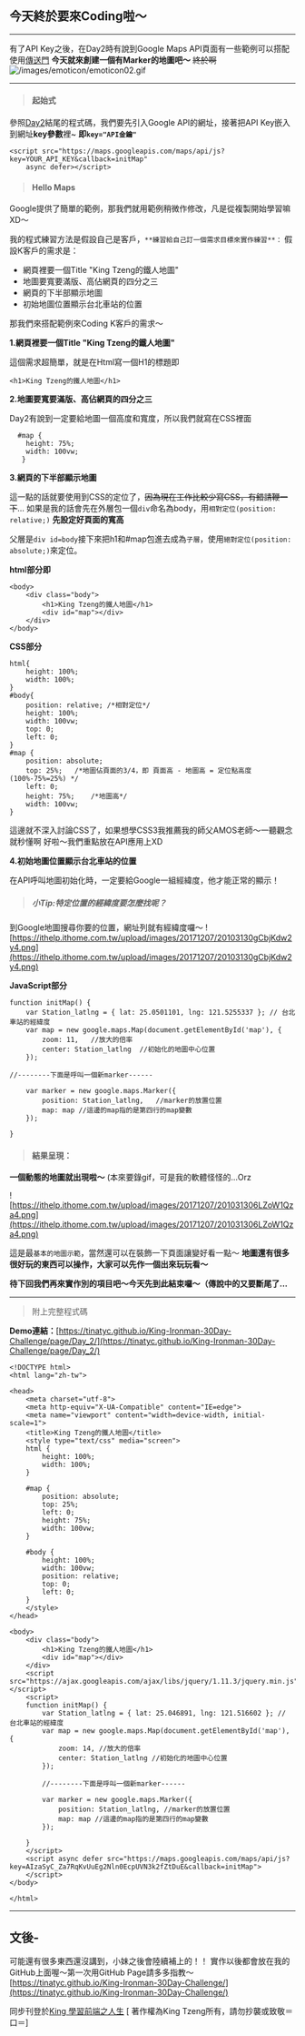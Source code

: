 ## 今天終於要來Coding啦～

---

有了API Key之後，在Day2時有說到Google Maps API頁面有一些範例可以搭配使用[傳送門](https://developers.google.com/maps/documentation/javascript/tutorial)
**今天就來創建一個有Marker的地圖吧～**
~~終於啊~~![/images/emoticon/emoticon02.gif](/images/emoticon/emoticon02.gif)

---

> #### 起始式

參照[Day2](https://ithelp.ithome.com.tw/articles/10190718)結尾的程式碼，我們要先引入Google API的網址，接著把API Key嵌入到網址**key參數**裡~
**即`key="API金鑰"`**

```
<script src="https://maps.googleapis.com/maps/api/js?key=YOUR_API_KEY&callback=initMap"
    async defer></script>
```

> #### Hello Maps

Google提供了簡單的範例，那我們就用範例稍微作修改，凡是從複製開始學習嘛XD～

我的程式練習方法是假設自己是客戶，`**練習給自己訂一個需求目標來實作練習**：`
假設K客戶的需求是：
- 網頁裡要一個Title "King Tzeng的鐵人地圖"
- 地圖要寬要滿版、高佔網頁的四分之三
- 網頁的下半部顯示地圖
- 初始地圖位置顯示台北車站的位置

那我們來搭配範例來Coding K客戶的需求～

**1.網頁裡要一個Title "King Tzeng的鐵人地圖"**

這個需求超簡單，就是在Html寫一個H1的標題即
```
<h1>King Tzeng的鐵人地圖</h1>
```
**2.地圖要寬要滿版、高佔網頁的四分之三**

Day2有說到一定要給地圖一個高度和寬度，所以我們就寫在CSS裡面
```
  #map {
  	height: 75%;
  	width: 100vw;
   }
```
**3.網頁的下半部顯示地圖**

這一點的話就要使用到CSS的定位了，~~因為現在工作比較少寫CSS，有錯請鞭一下~~...
如果是我的話會先在外層包一個`div`命名為body，用`相對定位(position: relative;)`
**先設定好頁面的寬高**

父層是`div id=body`接下來把h1和#map包進去成為`子層`，使用`絕對定位(position: absolute;)`來定位。

**html部分即**
```
<body>
	<div class="body">
		<h1>King Tzeng的鐵人地圖</h1>
		<div id="map"></div>
	</div>
</body>
```
**CSS部分**
```
html{
	height: 100%;
	width: 100%;
}
#body{
	position: relative;	/*相對定位*/
	height: 100%;
	width: 100vw;
	top: 0;
	left: 0;
}
#map {
	position: absolute;
	top: 25%;	/*地圖佔頁面的3/4，即 頁面高 - 地圖高 = 定位點高度 (100%-75%=25%) */
	left: 0;
    height: 75%;	/*地圖高*/
    width: 100vw;
}
```
這邊就不深入討論CSS了，如果想學CSS3我推薦我的師父AMOS老師～一聽觀念就秒懂啊
好啦～我們重點放在API應用上XD

**4.初始地圖位置顯示台北車站的位置**

在API呼叫地圖初始化時，一定要給Google一組經緯度，他才能正常的顯示！

> ##### 小Tip:特定位置的經緯度要怎麼找呢？

到Google地圖搜尋你要的位置，網址列就有經緯度囉～
![https://ithelp.ithome.com.tw/upload/images/20171207/20103130gCbjKdw2y4.png](https://ithelp.ithome.com.tw/upload/images/20171207/20103130gCbjKdw2y4.png)

**JavaScript部分**

```
function initMap() {
    var Station_latlng = { lat: 25.0501101, lng: 121.5255337 };	// 台北車站的經緯度
    var map = new google.maps.Map(document.getElementById('map'), {
        zoom: 11,	//放大的倍率
        center: Station_latlng	//初始化的地圖中心位置
    });

//--------下面是呼叫一個新marker------

    var marker = new google.maps.Marker({
        position: Station_latlng,	//marker的放置位置
        map: map //這邊的map指的是第四行的map變數
    });

}
```
> #### 結果呈現：

**一個動態的地圖就出現啦～**  (本來要錄gif，可是我的軟體怪怪的...Orz

![https://ithelp.ithome.com.tw/upload/images/20171207/201031306LZoW1Qza4.png](https://ithelp.ithome.com.tw/upload/images/20171207/201031306LZoW1Qza4.png)

這是最`基本的地圖示範`，當然還可以在裝飾一下頁面讓變好看一點～
**地圖還有很多很好玩的東西可以操作，大家可以先作一個出來玩玩看～**

**待下回我們再來實作別的項目吧～今天先到此結束囉～（傳說中的又要斷尾了...**

---

> 附上完整程式碼

**Demo連結：**[https://tinatyc.github.io/King-Ironman-30Day-Challenge/page/Day_2/](https://tinatyc.github.io/King-Ironman-30Day-Challenge/page/Day_2/)
```
<!DOCTYPE html>
<html lang="zh-tw">

<head>
    <meta charset="utf-8">
    <meta http-equiv="X-UA-Compatible" content="IE=edge">
    <meta name="viewport" content="width=device-width, initial-scale=1">
    <title>King Tzeng的鐵人地圖</title>
    <style type="text/css" media="screen">
    html {
        height: 100%;
        width: 100%;
    }

    #map {
        position: absolute;
        top: 25%;
        left: 0;
        height: 75%;
        width: 100vw;
    }

    #body {
        height: 100%;
        width: 100vw;
        position: relative;
        top: 0;
        left: 0;
    }
    </style>
</head>

<body>
    <div class="body">
        <h1>King Tzeng的鐵人地圖</h1>
        <div id="map"></div>
    </div>
    <script src="https://ajax.googleapis.com/ajax/libs/jquery/1.11.3/jquery.min.js"></script>
    <script>
    function initMap() {
        var Station_latlng = { lat: 25.046891, lng: 121.516602 }; // 台北車站的經緯度
        var map = new google.maps.Map(document.getElementById('map'), {
            zoom: 14, //放大的倍率
            center: Station_latlng //初始化的地圖中心位置
        });

        //--------下面是呼叫一個新marker------

        var marker = new google.maps.Marker({
            position: Station_latlng, //marker的放置位置
            map: map //這邊的map指的是第四行的map變數
        });

    }
    </script>
    <script async defer src="https://maps.googleapis.com/maps/api/js?key=AIzaSyC_Za7RqKvUuEg2Nln0EcpUVN3k2fZtDuE&callback=initMap">
    </script>
</body>

</html>

```
---
## 文後-

可能還有很多東西還沒講到，小妹之後會陸續補上的！！
實作以後都會放在我的GitHub上面喔～第一次用GitHub Page請多多指教～
[https://tinatyc.github.io/King-Ironman-30Day-Challenge/](https://tinatyc.github.io/King-Ironman-30Day-Challenge/)

同步刊登於[King 學習前端之人生](https://kingweblife.blogspot.com/)
[ 著作權為King Tzeng所有，請勿抄襲或致敬＝口＝]
